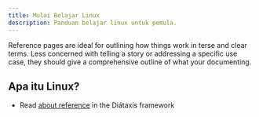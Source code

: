 ```yaml
---
title: Mulai Belajar Linux
description: Panduan belajar linux untuk pemula.
---
```


Reference pages are ideal for outlining how things work in terse and clear terms.
Less concerned with telling a story or addressing a specific use case, they should give a comprehensive outline of what your documenting.

## Apa itu Linux?

- Read [about reference](https://diataxis.fr/reference/) in the Diátaxis framework
